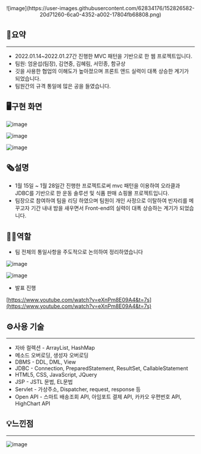 <div align=center>![image](https://user-images.githubusercontent.com/62834176/152826582-20d71260-6ca0-4352-a002-17804fb68808.png)</div>

## 📜요약

---

- 2022.01.14~2022.01.27간 진행한 MVC 패턴을 기반으로 한 웹 프로젝트입니다.
- 팀원: 엄윤섭(팀장), 김연중, 김혜림, 서민종, 함규상
- 깃을 사용한 협업의 이해도가 높아졌으며 프론트 앤드 실력이 대폭 상승한 계기가 되었습니다.
- 팀원간의 규격 통일에 많은 공을 들였습니다.

## 🖥구현 화면

![image](https://user-images.githubusercontent.com/62834176/152824790-ead2bca5-1c69-4895-9937-4c8fae5d43e4.png)


![image](https://user-images.githubusercontent.com/62834176/152824852-b5e22929-da2d-491e-acdc-6b69b14f8bff.png)


![image](https://user-images.githubusercontent.com/62834176/152824916-fe57b138-8c11-4cfd-a018-7567aab8efec.png)


## **🗞설명**


- 1월 15일 ~ 1월 28일간 진행한 프로젝트로써 mvc 패턴을 이용하여 오라클과 JDBC를 기반으로 한 운동 솔루션 및 식품 판매 쇼핑몰 프로젝트입니다.
- 팀장으로 참여하여 팀을 리딩 하였으며 팀원이 개인 사정으로 이탈하여 빈자리를 메꾸고자 기간 내내 밤을 새우면서 Front-end의 실력이 대폭 상승하는 계기가 되었습니다.

## **🙋‍♂️역할**


- 팀 전체의 통일사항을 주도적으로 논의하여 정리하였습니다

![image](https://user-images.githubusercontent.com/62834176/152825006-6b45dedc-6092-4555-87e3-ae6ed9101ed5.png)

![image](https://user-images.githubusercontent.com/62834176/152825069-39f503c3-4a1d-49b8-bc9e-ca92e97b1b02.png)

- 발표 진행

[https://www.youtube.com/watch?v=eXnPm8E09A4&t=7s](https://www.youtube.com/watch?v=eXnPm8E09A4&t=7s)

## **⚙️사용 기술**

---

- 자바 컬렉션 - ArrayList<T>, HashMap<T>
- 메소드 오버로딩, 생성자 오버로딩
- DBMS - DDL, DML, View
- JDBC - Connection, PreparedStatement, ResultSet, CallableStatement
- HTML5, CSS, JavaScript, JQuery
- JSP - JSTL 문법, EL문법
- Servlet - 가상주소, Dispatcher, request, response 등
- Open API - 스마트 배송조회 API, 아임포트 결제 API, 카카오 우편번호 API, HighChart API

## **💡느낀점**

---

![image](https://user-images.githubusercontent.com/62834176/152825212-a457a97e-6a08-465c-b78d-d6578c2bc803.png)
